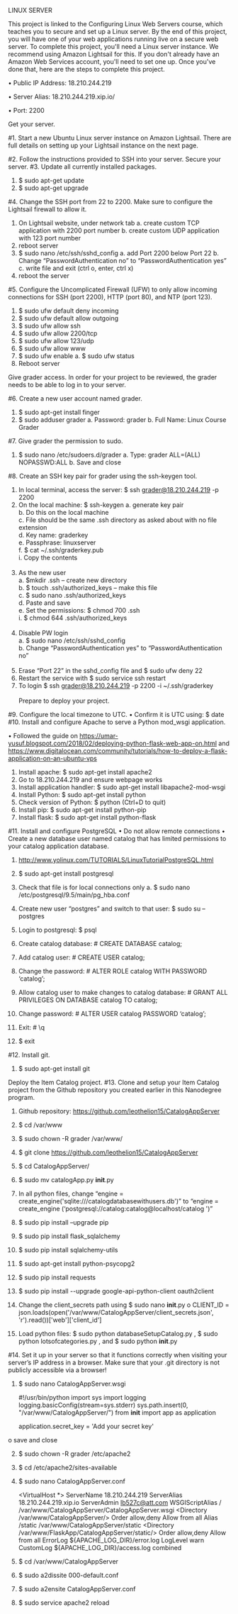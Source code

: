 LINUX SERVER

This project is linked to the Configuring Linux Web Servers course, which teaches you to secure and set up a Linux server. By the end of this project, you will have one of your web applications running live on a secure web server.
To complete this project, you'll need a Linux server instance. We recommend using Amazon Lightsail for this. If you don't already have an Amazon Web Services account, you'll need to set one up. Once you've done that, here are the steps to complete this project.


•	Public IP Address: 18.210.244.219

•	Server Alias: 18.210.244.219.xip.io/

•	Port: 2200

Get your server.

#1. Start a new Ubuntu Linux server instance on Amazon Lightsail. There are full details on setting up your Lightsail instance on the next page.

#2. Follow the instructions provided to SSH into your server.
Secure your server.
#3. Update all currently installed packages.
1.	$ sudo apt-get update
2.	$ sudo apt-get upgrade

#4. Change the SSH port from 22 to 2200. Make sure to configure the Lightsail firewall to allow it.
1.	On Lightsail website, under network tab
a.	create custom TCP application with 2200 port number
b.	create custom UDP application with 123 port number
2.	reboot server
3.	$ sudo nano /etc/ssh/sshd_config
a.	add Port 2200 below Port 22 
b.	Change “PasswordAuthentication no” to “PasswordAuthentication yes”
c.	write file and exit (ctrl o, enter, ctrl x)
4.	reboot the server

#5. Configure the Uncomplicated Firewall (UFW) to only allow incoming connections for SSH (port 2200), HTTP (port 80), and NTP (port 123).
1.	$ sudo ufw default deny incoming
2.	$ sudo ufw default allow outgoing
3.	$ sudo ufw allow ssh
4.	$ sudo ufw allow 2200/tcp
5.	$ sudo ufw allow 123/udp
6.	$ sudo ufw allow www
7.	$ sudo ufw enable
a.	$ sudo ufw status
8.	Reboot server

Give grader access.
In order for your project to be reviewed, the grader needs to be able to log in to your server.

#6. Create a new user account named grader.
1.	$ sudo apt-get install finger
2.	$ sudo adduser grader
a.	Password: grader
b.	Full Name: Linux Course Grader

#7. Give grader the permission to sudo.
1.	$ sudo nano /etc/sudoers.d/grader
a.	Type: grader ALL=(ALL) NOPASSWD:ALL
b.	Save and close

#8. Create an SSH key pair for grader using the ssh-keygen tool.
1.	In local terminal, access the server: $ ssh grader@18.210.244.219 -p 2200
2.	On the local machine: $ ssh-keygen
  a.	generate key pair<br>
  b.	Do this on the local machine<br>
  c.	File should be the same .ssh directory as asked about with no file extension <br>
  d.	Key name: graderkey<br>
  e.	Passphrase: linuxserver<br>
  f.	$ cat ~/.ssh/graderkey.pub<br>
  i.	Copy the contents<br><br>
3.	As the new user<br>
  a.	$mkdir .ssh – create new directory<br>
  b.	$ touch .ssh/authorized_keys – make this file<br>
  c.	$ sudo nano .ssh/authorized_keys<br>
  d.	Paste and save<br>
  e.	Set the permissions: $ chmod 700 .ssh<br>
  i. $ chmod 644 .ssh/authorized_keys<br><br>
4.	Disable PW login<br>
  a.	$ sudo nano /etc/ssh/sshd_config<br>
  b.	Change “PasswordAuthentication yes” to “PasswordAuthentication no”<br><br>
5.	Erase “Port 22” in the sshd_config file and $ sudo ufw deny 22<br>
6.	Restart the service with $ sudo service ssh restart<br>
7.	To login $ ssh grader@18.210.244.219 -p 2200 -i ~/.ssh/graderkey<br><br>
Prepare to deploy your project.

#9. Configure the local timezone to UTC.
•	Confirm it is UTC using: $ date
#10. Install and configure Apache to serve a Python mod_wsgi application.

•	Followed the guide on https://umar-yusuf.blogspot.com/2018/02/deploying-python-flask-web-app-on.html and https://www.digitalocean.com/community/tutorials/how-to-deploy-a-flask-application-on-an-ubuntu-vps 

1.	Install apache: $ sudo apt-get install apache2
2.	Go to 18.210.244.219 and ensure webpage works
3.	Install application handler: $ sudo apt-get install libapache2-mod-wsgi
4.	Install Python: $ sudo apt-get install python
5.	Check version of Python: $ python (Ctrl+D to quit)
6.	Install pip: $ sudo apt-get install python-pip
7.	Install flask: $ sudo apt-get install python-flask

#11. Install and configure PostgreSQL
•	Do not allow remote connections
•	Create a new database user named catalog that has limited permissions to your catalog application database.
1.	http://www.yolinux.com/TUTORIALS/LinuxTutorialPostgreSQL.html 

1.	$ sudo apt-get install postgresql
2.	Check that file is for local connections only
  a.	$ sudo nano /etc/postgresql/9.5/main/pg_hba.conf
3.	Create new user “postgres” and switch to that user: $ sudo su – postgres
4.	Login to postgresql: $ psql
5.	Create catalog database: # CREATE DATABASE catalog;
6.	Add catalog user: # CREATE USER catalog;
7.	Change the password: # ALTER ROLE catalog WITH PASSWORD ‘catalog’;
8.	Allow catalog user to make changes to catalog database: # GRANT ALL PRIVILEGES ON DATABASE catalog TO catalog;
9.	Change password: # ALTER USER catalog PASSWORD ‘catalog’;
10.	Exit: # \q
11.	$ exit

#12. Install git.
1.	$ sudo apt-get install git

Deploy the Item Catalog project.
#13. Clone and setup your Item Catalog project from the Github repository you created earlier in this Nanodegree program.
1.	Github repository: https://github.com/leothelion15/CatalogAppServer

2.	$ cd /var/www
3.	$ sudo chown -R grader /var/www/
4.	$ git clone https://github.com/leothelion15/CatalogAppServer
5.	$ cd CatalogAppServer/
6.	$ sudo mv catalogApp.py __init__.py
7.	In all python files, change “engine = create_engine('sqlite:///catalogdatabasewithusers.db')” to “engine = create_engine (‘postgresql://catalog:catalog@localhost/catalog ')”
8.	$ sudo pip install –upgrade pip
9.	$ sudo pip install flask_sqlalchemy
10.	$ sudo pip install sqlalchemy-utils
11.	$ sudo apt-get install python-psycopg2
12.	$ sudo pip install requests
13.	$ sudo pip install --upgrade google-api-python-client oauth2client
14.	Change the client_secrets path using $ sudo nano __init__.py
o	CLIENT_ID = json.loads(open('/var/www/CatalogAppServer/client_secrets.json', 'r').read())['web']['client_id']
15.	Load python files: $ sudo python databaseSetupCatalog.py , $ sudo python lotsofcategories.py , and $ sudo python __init__.py

#14. Set it up in your server so that it functions correctly when visiting your server’s IP address in a browser. Make sure that your .git directory is not publicly accessible via a browser!
1.	$ sudo nano CatalogAppServer.wsgi
      
     
      #!/usr/bin/python
      import sys
      import logging
      logging.basicConfig(stream=sys.stderr)
      sys.path.insert(0, "/var/www/CatalogAppServer/")
      from __init__ import app as application

      application.secret_key = 'Add your secret key'
      
      
o	save and close

2.	$ sudo chown -R grader /etc/apache2

3.	$ cd /etc/apache2/sites-available

4.	$ sudo nano CatalogAppServer.conf

      <VirtualHost *>
        ServerName 18.210.244.219
        ServerAlias 18.210.244.219.xip.io
        ServerAdmin lb527c@att.com
        WSGIScriptAlias / /var/www/CatalogAppServer/CatalogAppServer.wsgi
        <Directory /var/www/CatalogAppServer/>
                 Order allow,deny
                 Allow from all
        </Directory>
        Alias /static /var/www/CatalogAppServer/static
        <Directory /var/www/FlaskApp/CatalogAppServer/static/>
                 Order allow,deny
                 Allow from all
        </Directory>
        ErrorLog ${APACHE_LOG_DIR}/error.log
        LogLevel warn
        CustomLog ${APACHE_LOG_DIR}/access.log combined
      </VirtualHost>
      
      
5.	$ cd /var/www/CatalogAppServer
6.	$ sudo a2dissite 000-default.conf
7.	$ sudo a2ensite CatalogAppServer.conf
8.	$ sudo service apache2 reload
